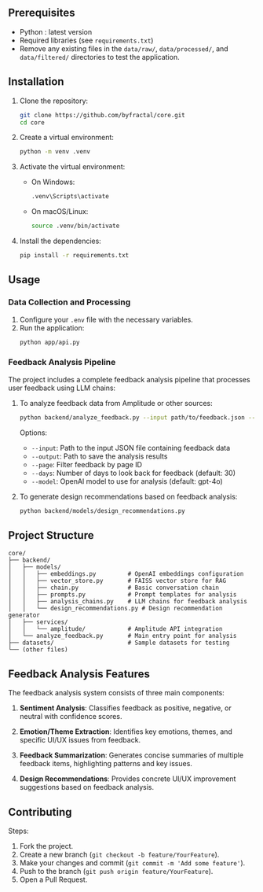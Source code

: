 ## Prerequisites

- Python : latest version
- Required libraries (see `requirements.txt`)
- Remove any existing files in the `data/raw/`, `data/processed/`, and `data/filtered/` directories to test the application.

## Installation

1. Clone the repository:

   ```bash
   git clone https://github.com/byfractal/core.git
   cd core
   ```

2. Create a virtual environment:

   ```bash
   python -m venv .venv
   ```

3. Activate the virtual environment:

   - On Windows:
     ```bash
     .venv\Scripts\activate
     ```
   - On macOS/Linux:
     ```bash
     source .venv/bin/activate
     ```

4. Install the dependencies:
   ```bash
   pip install -r requirements.txt
   ```

## Usage

### Data Collection and Processing

1. Configure your `.env` file with the necessary variables.
2. Run the application:
   ```bash
   python app/api.py
   ```

### Feedback Analysis Pipeline

The project includes a complete feedback analysis pipeline that processes user feedback using LLM chains:

1. To analyze feedback data from Amplitude or other sources:

   ```bash
   python backend/analyze_feedback.py --input path/to/feedback.json --page homepage
   ```

   Options:

   - `--input`: Path to the input JSON file containing feedback data
   - `--output`: Path to save the analysis results
   - `--page`: Filter feedback by page ID
   - `--days`: Number of days to look back for feedback (default: 30)
   - `--model`: OpenAI model to use for analysis (default: gpt-4o)

2. To generate design recommendations based on feedback analysis:
   ```bash
   python backend/models/design_recommendations.py
   ```

## Project Structure

```
core/
├── backend/
│   ├── models/
│   │   ├── embeddings.py         # OpenAI embeddings configuration
│   │   ├── vector_store.py       # FAISS vector store for RAG
│   │   ├── chain.py              # Basic conversation chain
│   │   ├── prompts.py            # Prompt templates for analysis
│   │   ├── analysis_chains.py    # LLM chains for feedback analysis
│   │   └── design_recommendations.py # Design recommendation generator
│   ├── services/
│   │   └── amplitude/            # Amplitude API integration
│   └── analyze_feedback.py       # Main entry point for analysis
├── datasets/                     # Sample datasets for testing
└── (other files)
```

## Feedback Analysis Features

The feedback analysis system consists of three main components:

1. **Sentiment Analysis**: Classifies feedback as positive, negative, or neutral with confidence scores.

2. **Emotion/Theme Extraction**: Identifies key emotions, themes, and specific UI/UX issues from feedback.

3. **Feedback Summarization**: Generates concise summaries of multiple feedback items, highlighting patterns and key issues.

4. **Design Recommendations**: Provides concrete UI/UX improvement suggestions based on feedback analysis.

## Contributing

Steps:

1. Fork the project.
2. Create a new branch (`git checkout -b feature/YourFeature`).
3. Make your changes and commit (`git commit -m 'Add some feature'`).
4. Push to the branch (`git push origin feature/YourFeature`).
5. Open a Pull Request.

